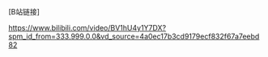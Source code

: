 [B站链接]

https://www.bilibili.com/video/BV1hU4y1Y7DX?spm_id_from=333.999.0.0&vd_source=4a0ec17b3cd9179ecf832f67a7eebd82

